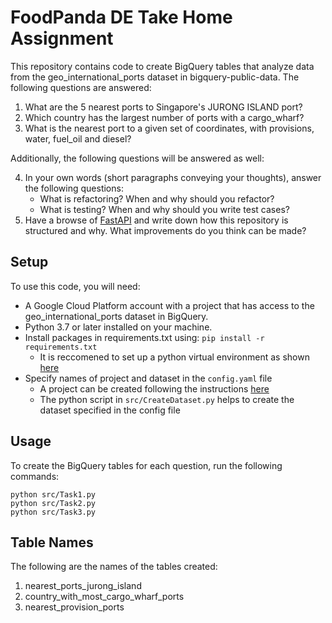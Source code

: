 # FoodPanda DE Take Home Assignment

This repository contains code to create BigQuery tables that analyze data from the geo_international_ports dataset in bigquery-public-data. The following questions are answered:

1. What are the 5 nearest ports to Singapore's JURONG ISLAND port?
2. Which country has the largest number of ports with a cargo_wharf?
3. What is the nearest port to a given set of coordinates, with provisions, water, fuel_oil and diesel?

Additionally, the following questions will be answered as well:

4. In your own words (short paragraphs conveying your thoughts), answer the following questions:
    * What is refactoring? When and why should you refactor?
    * What is testing? When and why should you write test cases?
5. Have a browse of [FastAPI](https://github.com/tiangolo/fastapi) and write down how this repository is structured
and why. What improvements do you think can be made?

## Setup
To use this code, you will need:

* A Google Cloud Platform account with a project that has access to the geo_international_ports dataset in BigQuery.
* Python 3.7 or later installed on your machine.
* Install packages in requirements.txt using: `pip install -r requirements.txt`
    * It is reccomened to set up a python virtual environment as shown [here](https://cloud.google.com/python/docs/reference/bigquery/latest)
* Specify names of project and dataset in the `config.yaml` file
    * A project can be created following the instructions [here](https://cloud.google.com/python/docs/reference/bigquery/latest)
    * The python script in `src/CreateDataset.py` helps to create the dataset specified in the config file


## Usage
To create the BigQuery tables for each question, run the following commands:
```
python src/Task1.py
python src/Task2.py
python src/Task3.py
```

## Table Names
The following are the names of the tables created:

1. nearest_ports_jurong_island
2. country_with_most_cargo_wharf_ports
3. nearest_provision_ports